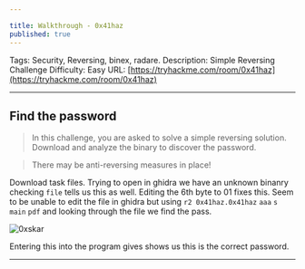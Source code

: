 ```yaml
---

title: Walkthrough - 0x41haz
published: true
---
```


Tags: Security, Reversing, binex, radare.
Description: Simple Reversing Challenge
Difficulty: Easy
URL: [https://tryhackme.com/room/0x41haz](https://tryhackme.com/room/0x41haz)

* * *

## Find the password

> In this challenge, you are asked to solve a simple reversing solution. Download and analyze the binary to discover the password.

> There may be anti-reversing measures in place!

Download task files. Trying to open in ghidra we have an unknown binanry checking `file` tells us this as well. Editing the 6th byte to 01 fixes this. Seem to be unable to edit the file in ghidra but using  `r2 0x41haz.0x41haz` `aaa` `s main` `pdf` and looking through the file we find the pass.

![0xskar](/assets/0x41haz01.png)

Entering this into the program gives shows us this is the correct password.
* * * 


